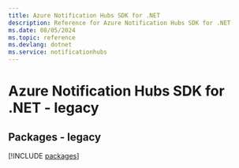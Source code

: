 ```yaml
---
title: Azure Notification Hubs SDK for .NET
description: Reference for Azure Notification Hubs SDK for .NET
ms.date: 08/05/2024
ms.topic: reference
ms.devlang: dotnet
ms.service: notificationhubs
---
```

# Azure Notification Hubs SDK for .NET - legacy
## Packages - legacy
[!INCLUDE [packages](notification-hubs-index.md)]